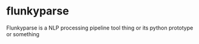 # flunkyparse
Flunkyparse is a NLP processing pipeline tool thing or its python prototype or something

